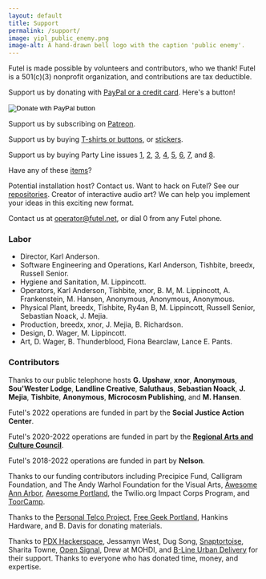 ```yaml
---
layout: default
title: Support
permalink: /support/
image: yipl_public_enemy.png
image-alt: A hand-drawn bell logo with the caption 'public enemy'.
---
```


Futel is made possible by volunteers and contributors, who we thank! Futel is a 501(c)(3) nonprofit organization, and contributions are tax deductible.

Support us by donating with [PayPal or a credit card](https://www.paypal.com/cgi-bin/webscr?cmd=_donations&business=futel%40pdxhs.org&item_name=Futel&currency_code=USD&source=url). Here's a button!

<form action="https://www.paypal.com/cgi-bin/webscr" method="post" target="_top">
<input type="hidden" name="cmd" value="_donations" />
<input type="hidden" name="business" value="futel@pdxhs.org" />
<input type="hidden" name="item_name" value="Futel" />
<input type="hidden" name="currency_code" value="USD" />
<input type="image" src="https://www.paypalobjects.com/en_US/i/btn/btn_donate_LG.gif" border="0" name="submit" title="PayPal - The safer, easier way to pay online!" alt="Donate with PayPal button" />
<img alt="" border="0" src="https://www.paypal.com/en_US/i/scr/pixel.gif" width="1" height="1" />
</form>

Support us by subscribing on [Patreon](http://patreon.com/futel).

Support us by buying [T-shirts or buttons](https://shop.spreadshirt.com/futel/), or [stickers](https://www.zazzle.com/store/futelco/products).

Support us by buying Party Line issues [1](https://microcosmpublishing.com/catalog/zines/8068), [2](https://microcosmpublishing.com/catalog/zines/8067), [3](https://microcosmpublishing.com/catalog/zines/9975), [4](https://microcosmpublishing.com/catalog/zines/10920), [5](https://microcosmpublishing.com/catalog/zines/13070), [6](https://microcosmpublishing.com/catalog/zines/28431), [7](https://microcosmpublishing.com/catalog/zines/2861), and [8](https://microcosmpublishing.com/catalog/zines/4561).

Have any of these [items](/wishlist)?

Potential installation host? Contact us. Want to hack on Futel? See our [repositories](https://github.com/futel). Creator of interactive audio art? We can help you implement your ideas in this exciting new format.

Contact us at <a href='mailto:operator@futel.net'>operator@futel.net</a>, or dial 0 from any Futel phone.

### Labor

- Director, Karl Anderson.
- Software Engineering and Operations, Karl Anderson, Tishbite, breedx, Russell Senior.
- Hygiene and Sanitation, M. Lippincott.
- Operators, Karl Anderson, Tishbite, xnor, B. M, M. Lippincott, A. Frankenstein, M. Hansen, Anonymous, Anonymous, Anonymous.
- Physical Plant, breedx, Tishbite, Ry4an B, M. Lippincott, Russell Senior, Sebastian Noack, J. Mejia.
- Production, breedx, xnor, J. Mejia, B. Richardson.
- Design, D. Wager, M. Lippincott.
- Art, D. Wager, B. Thunderblood, Fiona Bearclaw, Lance E. Pants.

### Contributors

Thanks to our public telephone hosts **G. Upshaw**, **xnor**, **Anonymous**, **Sou'Wester Lodge**, **Landline Creative**, **Saluthaus**, **Sebastian Noack**, **J. Mejia**, **Tishbite**, **Anonymous**, **Microcosm Publishing**, and **M. Hansen**.

Futel's 2022 operations are funded in part by the **Social Justice Action Center**.

Futel's 2020-2022 operations are funded in part by the **[Regional Arts and Culture Council](http://racc.org/)**.

Futel's 2018-2022 operations are funded in part by **Nelson**.

Thanks to our funding contributors including Precipice Fund, Calligram Foundation, and The Andy Warhol Foundation for the Visual Arts, [Awesome Ann Arbor](http://a2awesome.org/), [Awesome Portland](http://awesomeportland.org/), the Twilio.org Impact Corps Program, and [ToorCamp](http://toorcamp.toorcon.net/).

Thanks to the [Personal Telco Project](https://personaltelco.net), [Free Geek Portland](http://www.freegeek.org/), Hankins Hardware, and B. Davis for donating materials.

Thanks to [PDX Hackerspace](http://pdxhackerspace.org/), Jessamyn West, Dug Song, [Snaptortoise](https://snaptortoise.com), Sharita Towne, [Open Signal](https://www.opensignalpdx.org/), Drew at MOHDI, and [B-Line Urban Delivery](http://b-linepdx.com/) for their support. Thanks to everyone who has donated time, money, and expertise.
